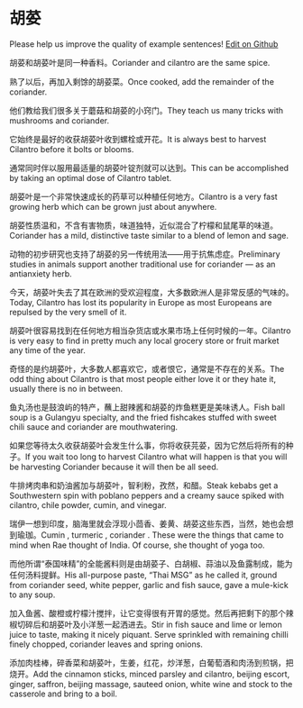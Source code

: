 # 胡荽

Please help us improve the quality of example sentences! [Edit on Github](https://github.com/jiyushe/jiyu-example-sentence-source/blob/main/chinese/husui.md)

<p><span class="chinese">胡荽和胡荽叶是同一种香料。</span><span class="english">Coriander and cilantro are the same spice.</span></p>

<p><span class="chinese">熟了以后，再加入剩馀的胡荽菜。</span><span class="english">Once cooked, add the remainder of the coriander.</span></p>

<p><span class="chinese">他们教给我们很多关于蘑菇和胡荽的小窍门。</span><span class="english">They teach us many tricks with mushrooms and coriander.</span></p>

<p><span class="chinese">它始终是最好的收获胡荽叶收到螺栓或开花。</span><span class="english">It is always best to harvest Cilantro before it bolts or blooms.</span></p>

<p><span class="chinese">通常同时伴以服用最适量的胡荽叶锭剂就可以达到。</span><span class="english">This can be accomplished by taking an optimal dose of Cilantro tablet.</span></p>

<p><span class="chinese">胡荽叶是一个非常快速成长的药草可以种植任何地方。</span><span class="english">Cilantro is a very fast growing herb which can be grown just about anywhere.</span></p>

<p><span class="chinese">胡荽性质温和，不含有害物质，味道独特，近似混合了柠檬和鼠尾草的味道。</span><span class="english">Coriander has a mild, distinctive taste similar to a blend of lemon and sage.</span></p>

<p><span class="chinese">动物的初步研究也支持了胡荽的另一传统用法——用于抗焦虑症。</span><span class="english">Preliminary studies in animals support another traditional use for coriander — as an antianxiety herb.</span></p>

<p><span class="chinese">今天，胡荽叶失去了其在欧洲的受欢迎程度，大多数欧洲人是非常反感的气味的。</span><span class="english">Today, Cilantro has lost its popularity in Europe as most Europeans are repulsed by the very smell of it.</span></p>

<p><span class="chinese">胡荽叶很容易找到在任何地方相当杂货店或水果市场上任何时候的一年。</span><span class="english">Cilantro is very easy to find in pretty much any local grocery store or fruit market any time of the year.</span></p>

<p><span class="chinese">奇怪的是约胡荽叶，大多数人都喜欢它，或者恨它，通常是不存在的关系。</span><span class="english">The odd thing about Cilantro is that most people either love it or they hate it, usually there is no in between.</span></p>

<p><span class="chinese">鱼丸汤也是鼓浪屿的特产，蘸上甜辣酱和胡荽的炸鱼糕更是美味诱人。</span><span class="english">Fish ball soup is a Gulangyu specialty, and the fried fishcakes stuffed with sweet chili sauce and coriander are mouthwatering.</span></p>

<p><span class="chinese">如果您等待太久收获胡荽叶会发生什么事，你将收获芫荽，因为它然后将所有的种子。</span><span class="english">If you wait too long to harvest Cilantro what will happen is that you will be harvesting Coriander because it will then be all seed.</span></p>

<p><span class="chinese">牛排烤肉串和奶油酱加与胡荽叶，智利粉，孜然，和醋。</span><span class="english">Steak kebabs get a Southwestern spin with poblano peppers and a creamy sauce spiked with cilantro, chile powder, cumin, and vinegar.</span></p>

<p><span class="chinese">瑞伊一想到印度，脑海里就会浮现小茴香、姜黄、胡荽这些东西，当然，她也会想到瑜珈。</span><span class="english">Cumin , turmeric , coriander . These were the things that came to mind when Rae thought of India. Of course, she thought of yoga too.</span></p>

<p><span class="chinese">而他所谓“泰国味精”的全能酱料则是由胡荽子、白胡椒、蒜油以及鱼露制成，能为任何汤料提鲜。</span><span class="english">His all-purpose paste, “Thai MSG” as he called it, ground from coriander seed, white pepper, garlic and fish sauce, gave a mule-kick to any soup.</span></p>

<p><span class="chinese">加入鱼酱、酸橙或柠檬汁搅拌，让它变得很有开胃的感觉。然后再把剩下的那个辣椒切碎后和胡荽叶及小洋葱一起洒进去。</span><span class="english">Stir in fish sauce and lime or lemon juice to taste, making it nicely piquant. Serve sprinkled with remaining chilli finely chopped, coriander leaves and spring onions.</span></p>

<p><span class="chinese">添加肉桂棒，碎香菜和胡荽叶，生姜，红花，炒洋葱，白葡萄酒和肉汤到煎锅，把烧开。</span><span class="english">Add the cinnamon sticks, minced parsley and cilantro, beijing escort, ginger, saffron, beijing massage, sauteed onion, white wine and stock to the casserole and bring to a boil.</span></p>

